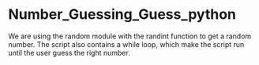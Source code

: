 # Number_Guessing_Guess_python
We are using the random module with the randint function to get a random number. The script also contains a while loop, which make the script run until the user guess the right number.
